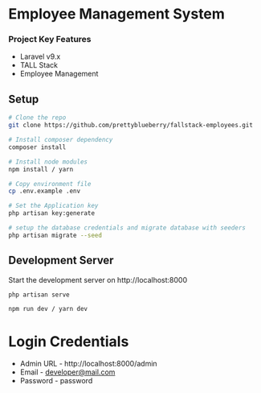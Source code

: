 # Employee Management System

### Project Key Features
- Laravel v9.x
- TALL Stack
- Employee Management

## Setup
```bash
# Clone the repo
git clone https://github.com/prettyblueberry/fallstack-employees.git

# Install composer dependency
composer install

# Install node modules 
npm install / yarn

# Copy environment file
cp .env.example .env

# Set the Application key
php artisan key:generate

# setup the database credentials and migrate database with seeders
php artisan migrate --seed

```

## Development Server

Start the development server on http://localhost:8000

```bash
php artisan serve
```
```bash
npm run dev / yarn dev
```

# Login Credentials
- Admin URL - http://localhost:8000/admin
- Email - developer@mail.com
- Password - password

